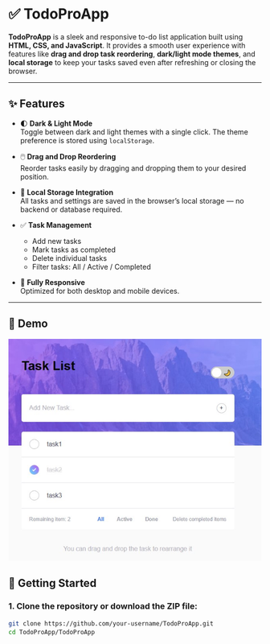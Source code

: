 # ✅ TodoProApp

**TodoProApp** is a sleek and responsive to-do list application built using **HTML, CSS, and JavaScript**.
It provides a smooth user experience with features 
like **drag and drop task reordering**, **dark/light mode themes**, and **local storage** to keep
your tasks saved even after refreshing or closing the browser.

---

## ✨ Features

- 🌓 **Dark & Light Mode**  
  Toggle between dark and light themes with a single click. The theme preference is stored using `localStorage`.

- 🖱️ **Drag and Drop Reordering**  
  Reorder tasks easily by dragging and dropping them to your desired position.

- 💾 **Local Storage Integration**  
  All tasks and settings are saved in the browser’s local storage — no backend or database required.

- ✅ **Task Management**  
  - Add new tasks  
  - Mark tasks as completed  
  - Delete individual tasks  
  - Filter tasks: All / Active / Completed

- 📱 **Fully Responsive**  
  Optimized for both desktop and mobile devices.

---
## 📸 Demo
![App Screenshot](./Screenshot.jpg)

## 🚀 Getting Started

### 1. Clone the repository or download the ZIP file:

```bash
git clone https://github.com/your-username/TodoProApp.git
cd TodoProApp/TodoProApp
